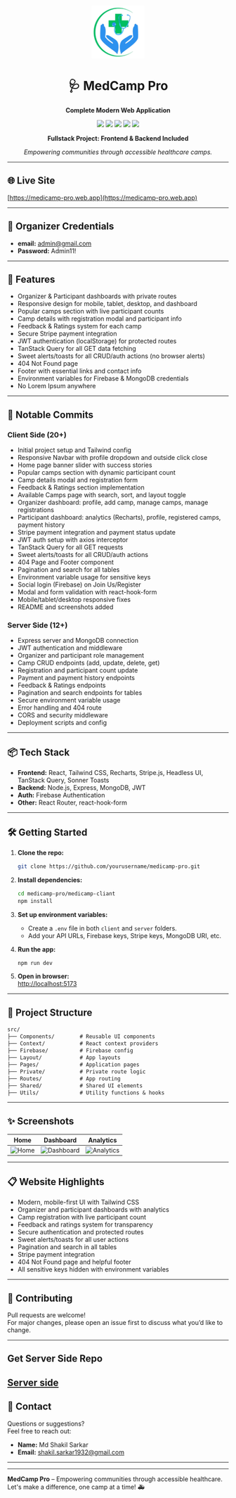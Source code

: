 <div align="center">
  <img src="src/assets/logo.png" alt="MedCamp Pro Logo" width="120" />
  <h1>🩺 MedCamp Pro</h1>
  <p><b>Complete Modern Web Application</b></p>
  <p>
    <img src="https://img.shields.io/badge/React-18.0-blue?logo=react" />
    <img src="https://img.shields.io/badge/Vite-4.0-purple?logo=vite" />
    <img src="https://img.shields.io/badge/Node.js-18.x-green?logo=node.js" />
    <img src="https://img.shields.io/badge/Express-5.x-black?logo=express" />
    <img src="https://img.shields.io/badge/MongoDB-6.x-brightgreen?logo=mongodb" />
  </p>
  <p>
    <b>Fullstack Project: Frontend & Backend Included</b>
  </p>
  <p>
    <i>Empowering communities through accessible healthcare camps.</i>
  </p>
</div>

---

## 🌐 Live Site

[https://medicamp-pro.web.app](https://medicamp-pro.web.app)

---

## 👤 Organizer Credentials

- **email:** admin@gmail.com
- **Password:** Admin11!

---

## 🚀 Features

- Organizer & Participant dashboards with private routes
- Responsive design for mobile, tablet, desktop, and dashboard
- Popular camps section with live participant counts
- Camp details with registration modal and participant info
- Feedback & Ratings system for each camp
- Secure Stripe payment integration
- JWT authentication (localStorage) for protected routes
- TanStack Query for all GET data fetching
- Sweet alerts/toasts for all CRUD/auth actions (no browser alerts)
- 404 Not Found page
- Footer with essential links and contact info
- Environment variables for Firebase & MongoDB credentials
- No Lorem Ipsum anywhere

---

## 📝 Notable Commits

### Client Side (20+)
- Initial project setup and Tailwind config
- Responsive Navbar with profile dropdown and outside click close
- Home page banner slider with success stories
- Popular camps section with dynamic participant count
- Camp details modal and registration form
- Feedback & Ratings section implementation
- Available Camps page with search, sort, and layout toggle
- Organizer dashboard: profile, add camp, manage camps, manage registrations
- Participant dashboard: analytics (Recharts), profile, registered camps, payment history
- Stripe payment integration and payment status update
- JWT auth setup with axios interceptor
- TanStack Query for all GET requests
- Sweet alerts/toasts for all CRUD/auth actions
- 404 Page and Footer component
- Pagination and search for all tables
- Environment variable usage for sensitive keys
- Social login (Firebase) on Join Us/Register
- Modal and form validation with react-hook-form
- Mobile/tablet/desktop responsive fixes
- README and screenshots added

### Server Side (12+)
- Express server and MongoDB connection
- JWT authentication and middleware
- Organizer and participant role management
- Camp CRUD endpoints (add, update, delete, get)
- Registration and participant count update
- Payment and payment history endpoints
- Feedback & Ratings endpoints
- Pagination and search endpoints for tables
- Secure environment variable usage
- Error handling and 404 route
- CORS and security middleware
- Deployment scripts and config

---

## 📦 Tech Stack

- **Frontend:** React, Tailwind CSS, Recharts, Stripe.js, Headless UI, TanStack Query, Sonner Toasts
- **Backend:** Node.js, Express, MongoDB, JWT
- **Auth:** Firebase Authentication
- **Other:** React Router, react-hook-form

---

## 🛠️ Getting Started

1. **Clone the repo:**
   ```bash
   git clone https://github.com/yourusername/medicamp-pro.git
   ```

2. **Install dependencies:**
   ```bash
   cd medicamp-pro/medicamp-cliant
   npm install
   ```

3. **Set up environment variables:**
   - Create a `.env` file in both `client` and `server` folders.
   - Add your API URLs, Firebase keys, Stripe keys, MongoDB URI, etc.

4. **Run the app:**
   ```bash
   npm run dev
   ```

5. **Open in browser:**  
   [http://localhost:5173](http://localhost:5173)

---

## 📁 Project Structure

```text
src/
├── Components/        # Reusable UI components
├── Context/           # React context providers
├── Firebase/          # Firebase config
├── Layout/            # App layouts
├── Pages/             # Application pages
├── Private/           # Private route logic
├── Routes/            # App routing
├── Shared/            # Shared UI elements
├── Utils/             # Utility functions & hooks
```

---

## ✨ Screenshots

|Home | Dashboard | Analytics |
|-----------|-----------|--------------|
| ![Home](https://github.com/Programming-Hero-Web-Course4/b11a12-client-side-shakilsarkar12/blob/main/screenshort/Home.png?raw=true) | ![Dashboard](https://github.com/Programming-Hero-Web-Course4/b11a12-client-side-shakilsarkar12/blob/main/screenshort/dashboard.png) | ![Analytics](https://github.com/Programming-Hero-Web-Course4/b11a12-client-side-shakilsarkar12/blob/main/screenshort/analytics.png) |

---

## 📋 Website Highlights

- Modern, mobile-first UI with Tailwind CSS
- Organizer and participant dashboards with analytics
- Camp registration with live participant count
- Feedback and ratings system for transparency
- Secure authentication and protected routes
- Sweet alerts/toasts for all user actions
- Pagination and search in all tables
- Stripe payment integration
- 404 Not Found page and helpful footer
- All sensitive keys hidden with environment variables

---

## 🤝 Contributing

Pull requests are welcome!  
For major changes, please open an issue first to discuss what you’d like to change.

---

## Get Server Side Repo

[Server side](https://github.com/shakilsarkar12/medcamp-pro-server)
---

## 📧 Contact

Questions or suggestions?  
Feel free to reach out:

- **Name:** Md Shakil Sarkar  
- **Email:** [shakil.sarkar1932@gmail.com](mailto:shakil.sarkar1932@gmail.com)

---

---

**MedCamp Pro** – Empowering communities through accessible healthcare.  
Let's make a difference, one camp at a time! 🚑

